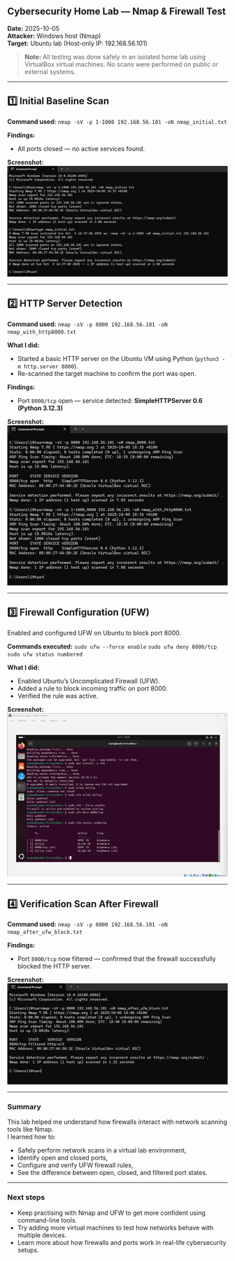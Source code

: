## Cybersecurity Home Lab — Nmap & Firewall Test

**Date:** 2025-10-05  
**Attacker:** Windows host (Nmap)  
**Target:** Ubuntu lab (Host-only IP: 192.168.56.101)

> **Note:** All testing was done safely in an isolated home lab using VirtualBox virtual machines. No scans were performed on public or external systems.

---

## 1️⃣ Initial Baseline Scan
**Command used:**
`nmap -sV -p 1-1000 192.168.56.101 -oN nmap_initial.txt`

**Findings:**
- All ports closed — no active services found.

**Screenshot:**  
![Initial Nmap Scan](../screenshots/nmap_initial.png)

---

## 2️⃣ HTTP Server Detection
**Command used:**
`nmap -sV -p 8000 192.168.56.101 -oN nmap_with_http8000.txt`

**What I did:**  
- Started a basic HTTP server on the Ubuntu VM using Python (`python3 -m http.server 8000`).  
- Re-scanned the target machine to confirm the port was open.

**Findings:**  
- Port `8000/tcp` open — service detected: **SimpleHTTPServer 0.6 (Python 3.12.3)**

**Screenshot:**  
![Nmap with HTTP Server](../screenshots/nmap_with_http8000.png)

---


## 3️⃣ Firewall Configuration (UFW)
Enabled and configured UFW on Ubuntu to block port 8000.

**Commands executed:**
`sudo ufw --force enable`
`sudo ufw deny 8000/tcp`
`sudo ufw status numbered`

**What I did:**  
- Enabled Ubuntu’s Uncomplicated Firewall (UFW).  
- Added a rule to block incoming traffic on port 8000.  
- Verified the rule was active.
  
**Screenshot:**  
![UFW Status](../screenshots/ufw_status.png)


---

## 4️⃣ Verification Scan After Firewall
**Command used:**
`nmap -sV -p 8000 192.168.56.101 -oN nmap_after_ufw_block.txt`

**Findings:**  
- Port `8000/tcp` now filtered — confirmed that the firewall successfully blocked the HTTP server.

**Screenshot:**  
![Nmap After UFW Block](../screenshots/nmap_after_ufw_block.png)

---

### Summary
This lab helped me understand how firewalls interact with network scanning tools like Nmap.  
I learned how to:
- Safely perform network scans in a virtual lab environment,  
- Identify open and closed ports,  
- Configure and verify UFW firewall rules,  
- See the difference between open, closed, and filtered port states.  

---

### Next steps
- Keep practising with Nmap and UFW to get more confident using command-line tools.  
- Try adding more virtual machines to test how networks behave with multiple devices.  
- Learn more about how firewalls and ports work in real-life cybersecurity setups.
